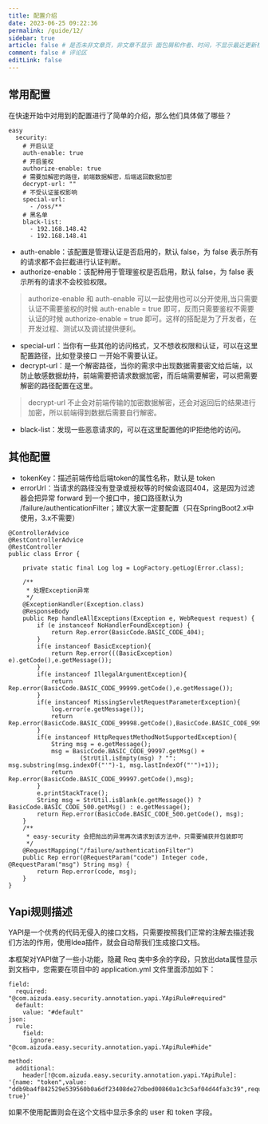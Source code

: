 ```yaml
---
title: 配置介绍
date: 2023-06-25 09:22:36
permalink: /guide/12/
sidebar: true
article: false # 是否未非文章页，非文章不显示 面包屑和作者、时间，不显示最近更新栏，不会参与到最近更新文章的数据计算中
comment: false # 评论区
editLink: false
---
```


## 常用配置
在快速开始中对用到的配置进行了简单的介绍，那么他们具体做了哪些？
```
easy
  security:
    # 开启认证
    auth-enable: true
    # 开启鉴权
    authorize-enable: true
    # 需要加解密的路径，前端数据解密，后端返回数据加密
    decrypt-url: ""
    # 不受认证鉴权影响
    special-url: 
      - /oss/**
    # 黑名单
    black-list: 
      - 192.168.148.42
      - 192.168.148.41
```
* auth-enable：该配置是管理认证是否启用的，默认 false，为 false 表示所有的请求都不会拦截进行认证判断。
* authorize-enable：该配种用于管理鉴权是否启用，默认 false，为 false 表示所有的请求不会校验权限。
> authorize-enable 和 auth-enable 可以一起使用也可以分开使用,当只需要认证不需要鉴权的时候 auth-enable = true 即可，反而只需要鉴权不需要认证的时候 authorize-enable = true 即可。这样的搭配是为了开发者，在开发过程、测试以及调试提供便利。
* special-url：当你有一些其他的访问格式，又不想收权限和认证，可以在这里配置路径，比如登录接口 一开始不需要认证。
* decrypt-url：是一个解密路径，当你的需求中出现数据需要密文给后端，以防止敏感数据劫持，前端需要把请求数据加密，而后端需要解密，可以把需要解密的路径配置在这里。
> decrypt-url 不止会对前端传输的加密数据解密，还会对返回后的结果进行加密，所以前端得到数据后需要自行解密。
* black-list：发现一些恶意请求的，可以在这里配置他的IP拒绝他的访问。

## 其他配置
* tokenKey：描述前端传给后端token的属性名称，默认是 token
* errorUrl：当请求的路径没有登录或授权等的时候会返回404，这是因为过滤器会把异常 forward 到一个接口中，接口路径默认为 /failure/authenticationFilter；建议大家一定要配置（只在SpringBoot2.x中使用，3.x不需要）
```
@ControllerAdvice
@RestControllerAdvice
@RestController
public class Error {

    private static final Log log = LogFactory.getLog(Error.class);

    /**
     * 处理Exception异常
     */
    @ExceptionHandler(Exception.class)
    @ResponseBody
    public Rep handleAllExceptions(Exception e, WebRequest request) {
        if (e instanceof NoHandlerFoundException) {
            return Rep.error(BasicCode.BASIC_CODE_404);
        }
        if(e instanceof BasicException){
            return Rep.error(((BasicException) e).getCode(),e.getMessage());
        }
        if(e instanceof IllegalArgumentException){
            return Rep.error(BasicCode.BASIC_CODE_99999.getCode(),e.getMessage());
        }
        if(e instanceof MissingServletRequestParameterException){
            log.error(e.getMessage());
            return Rep.error(BasicCode.BASIC_CODE_99998.getCode(),BasicCode.BASIC_CODE_99998.getMsg());
        }
        if(e instanceof HttpRequestMethodNotSupportedException){
            String msg = e.getMessage();
            msg = BasicCode.BASIC_CODE_99997.getMsg() +
                    (StrUtil.isEmpty(msg) ? "": msg.substring(msg.indexOf("'")-1, msg.lastIndexOf("'")+1));
            return Rep.error(BasicCode.BASIC_CODE_99997.getCode(),msg);
        }
        e.printStackTrace();
        String msg = StrUtil.isBlank(e.getMessage()) ? BasicCode.BASIC_CODE_500.getMsg() : e.getMessage();
        return Rep.error(BasicCode.BASIC_CODE_500.getCode(), msg);
    }
    /**
     * easy-security 会把抛出的异常再次请求到该方法中，只需要捕获并包装即可
     */
    @RequestMapping("/failure/authenticationFilter")
    public Rep error(@RequestParam("code") Integer code, @RequestParam("msg") String msg) {
        return Rep.error(code, msg);
    }
}
```

## Yapi规则描述
YAPI是一个优秀的代码无侵入的接口文档，只需要按照我们正常的注解去描述我们方法的作用，使用Idea插件，就会自动帮我们生成接口文档。

本框架对YAPI做了一些小功能，隐藏 Req 类中多余的字段，只放出data属性显示到文档中，您需要在项目中的 application.yml 文件里面添加如下：
```
field:
  required: "@com.aizuda.easy.security.annotation.yapi.YApiRule#required"
  default:
    value: "#default"
json:
  rule:
    field:
      ignore: "@com.aizuda.easy.security.annotation.yapi.YApiRule#hide"

method:
  additional:
    header[!@com.aizuda.easy.security.annotation.yapi.YApiRule]: '{name: "token",value: "ddb9ba4f842529e539560b0a6df23408de27dbed00860a1c3c5af04d44fa3c39",required: true}'
```
如果不使用配置则会在这个文档中显示多余的 user 和 token 字段。